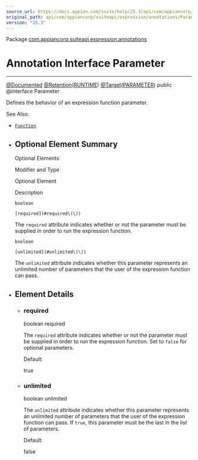 ```yaml
---
source_url: https://docs.appian.com/suite/help/25.3/api/com/appiancorp/suiteapi/expression/annotations/Parameter.html
original_path: api/com/appiancorp/suiteapi/expression/annotations/Parameter.html
version: "25.3"
---
```


Package [com.appiancorp.suiteapi.expression.annotations](package-summary.html)

# Annotation Interface Parameter

* * *

[@Documented](https://docs.oracle.com/en/java/javase/17/docs/api/java.base/java/lang/annotation/Documented.html "class or interface in java.lang.annotation") [@Retention](https://docs.oracle.com/en/java/javase/17/docs/api/java.base/java/lang/annotation/Retention.html "class or interface in java.lang.annotation")([RUNTIME](https://docs.oracle.com/en/java/javase/17/docs/api/java.base/java/lang/annotation/RetentionPolicy.html#RUNTIME "class or interface in java.lang.annotation")) [@Target](https://docs.oracle.com/en/java/javase/17/docs/api/java.base/java/lang/annotation/Target.html "class or interface in java.lang.annotation")([PARAMETER](https://docs.oracle.com/en/java/javase/17/docs/api/java.base/java/lang/annotation/ElementType.html#PARAMETER "class or interface in java.lang.annotation")) public @interface Parameter

Defines the behavior of an expression function parameter.

See Also:

-   [`Function`](Function.html "annotation interface in com.appiancorp.suiteapi.expression.annotations")

-   ## Optional Element Summary

    Optional Elements

    Modifier and Type

    Optional Element

    Description

    `boolean`

    `[required](#required\(\))`

    The `required` attribute indicates whether or not the parameter must be supplied in order to run the expression function.

    `boolean`

    `[unlimited](#unlimited\(\))`

    The `unlimited` attribute indicates whether this parameter represents an unlimited number of parameters that the user of the expression function can pass.

-   ## Element Details

    -   ### required

        boolean required

        The `required` attribute indicates whether or not the parameter must be supplied in order to run the expression function. Set to `false` for optional parameters.

        Default:

        true

    -   ### unlimited

        boolean unlimited

        The `unlimited` attribute indicates whether this parameter represents an unlimited number of parameters that the user of the expression function can pass. If `true`, this parameter must be the last in the list of parameters.

        Default:

        false